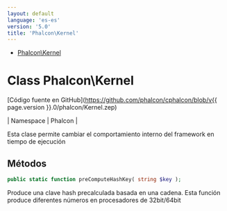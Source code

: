 ```yaml
---
layout: default
language: 'es-es'
version: '5.0'
title: 'Phalcon\Kernel'
---
```


* [Phalcon\Kernel](#kernel)

<h1 id="kernel">Class Phalcon\Kernel</h1>

[Código fuente en GitHub](https://github.com/phalcon/cphalcon/blob/v{{ page.version }}.0/phalcon/Kernel.zep)

| Namespace | Phalcon |

Esta clase permite cambiar el comportamiento interno del framework en tiempo de ejecución


## Métodos

```php
public static function preComputeHashKey( string $key );
```
Produce una clave hash precalculada basada en una cadena. Esta función produce diferentes números en procesadores de 32bit/64bit


